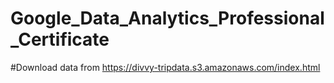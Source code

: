 # Google_Data_Analytics_Professional_Certificate

#Download data from https://divvy-tripdata.s3.amazonaws.com/index.html
